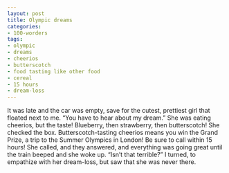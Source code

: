 ```yaml
---
layout: post
title: Olympic dreams
categories:
- 100-worders
tags:
- olympic
- dreams
- cheerios
- butterscotch
- food tasting like other food
- cereal
- 15 hours
- dream-loss
---
```

It was late and the car was empty, save for the cutest, prettiest girl that floated next to me.
“You have to hear about my dream.”
She was eating cheerios, but the taste! Blueberry, then strawberry, then butterscotch!
She checked the box. Butterscotch-tasting cheerios means you win the Grand Prize, a trip to the Summer Olympics in London! Be sure to call within 15 hours! She called, and they answered, and everything was going great until the train beeped and she woke up.
“Isn’t that terrible?”
I turned, to empathize with her dream-loss, but saw that she was never there.
